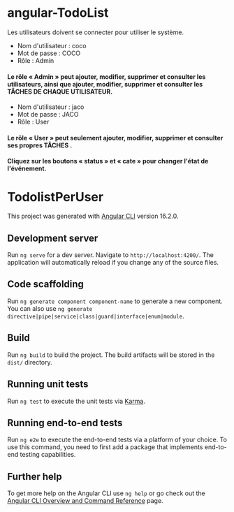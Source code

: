 # angular-TodoList
Les utilisateurs doivent se connecter pour utiliser le système.
- Nom d'utilisateur : coco 
- Mot de passe : COCO 
- Rôle : Admin 
#### Le rôle « Admin » peut ajouter, modifier, supprimer et consulter les utilisateurs, ainsi que ajouter, modifier, supprimer et consulter les TÂCHES DE CHAQUE UTILISATEUR.

- Nom d'utilisateur : jaco 
- Mot de passe : JACO 
- Rôle : User 
#### Le rôle « User » peut seulement ajouter, modifier, supprimer et consulter ses propres TÂCHES .

#### Cliquez sur les boutons « status » et « cate » pour changer l'état de l'événement.




# TodolistPerUser

This project was generated with [Angular CLI](https://github.com/angular/angular-cli) version 16.2.0.

## Development server

Run `ng serve` for a dev server. Navigate to `http://localhost:4200/`. The application will automatically reload if you change any of the source files.

## Code scaffolding

Run `ng generate component component-name` to generate a new component. You can also use `ng generate directive|pipe|service|class|guard|interface|enum|module`.

## Build

Run `ng build` to build the project. The build artifacts will be stored in the `dist/` directory.

## Running unit tests

Run `ng test` to execute the unit tests via [Karma](https://karma-runner.github.io).

## Running end-to-end tests

Run `ng e2e` to execute the end-to-end tests via a platform of your choice. To use this command, you need to first add a package that implements end-to-end testing capabilities.

## Further help

To get more help on the Angular CLI use `ng help` or go check out the [Angular CLI Overview and Command Reference](https://angular.io/cli) page.
